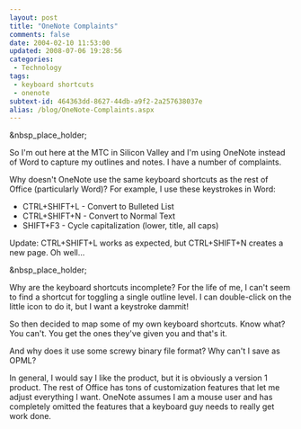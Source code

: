 ```yaml
---
layout: post
title: "OneNote Complaints"
comments: false
date: 2004-02-10 11:53:00
updated: 2008-07-06 19:28:56
categories:
 - Technology
tags:
 - keyboard shortcuts
 - onenote
subtext-id: 464363dd-8627-44db-a9f2-2a257638037e
alias: /blog/OneNote-Complaints.aspx
---
```



&nbsp_place_holder;

So I'm out here at the MTC in Silicon Valley and I'm using OneNote instead of Word to capture my outlines and notes. I have a number of complaints. 

Why doesn't OneNote use the same keyboard shortcuts as the rest of Office (particularly Word)? For example, I use these keystrokes in Word: 

  * CTRL+SHIFT+L - Convert to Bulleted List 
  * CTRL+SHIFT+N - Convert to Normal Text 
  * SHIFT+F3 - Cycle capitalization (lower, title, all caps) 

Update: CTRL+SHIFT+L works as expected, but CTRL+SHIFT+N creates a new page. Oh well...

&nbsp_place_holder;

Why are the keyboard shortcuts incomplete? For the life of me, I can't seem to find a shortcut for toggling a single outline level. I can double-click on the little icon to do it, but I want a keystroke dammit! 

So then decided to map some of my own keyboard shortcuts. Know what? You can't. You get the ones they've given you and that's it. 

And why does it use some screwy binary file format? Why can't I save as OPML? 

In general, I would say I like the product, but it is obviously a version 1 product. The rest of Office has tons of customization features that let me adjust everything I want. OneNote assumes I am a mouse user and has completely omitted the features that a keyboard guy needs to really get work done. 
